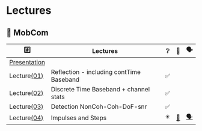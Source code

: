 # Lectures

## :round_pushpin: MobCom

|  :hash:            |  Lectures                              | :grey_question:    | :scroll: | &#x1F5E3; |
|--------------------|----------------------------------------|--------------------|------|-|
| [Presentation](presentation_FIRST%20CLASS%20MOBCOM%202024.pdf) |
| Lecture[(01)](01)  | Reflection - including contTime Baseband  | :white_check_mark: | 
| Lecture[(02)](02)  | Discrete Time Baseband + channel stats    | :white_check_mark: | 
| Lecture[(03)](03)  | Detection NonCoh-Coh-DoF-snr              | :white_check_mark: | 
| Lecture[(04)](04)  | Impulses and Steps                     | :eight_pointed_black_star: | [:scroll:](_17/transform_examples.ipynb) | [&#x1F5E3;](_17/Q&A) |
